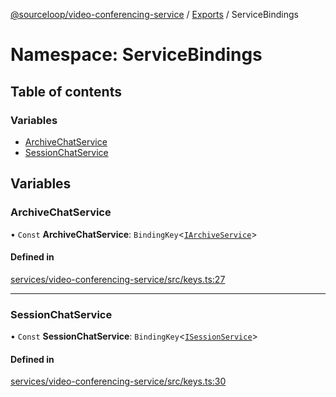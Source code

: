 [@sourceloop/video-conferencing-service](../README.md) / [Exports](../modules.md) / ServiceBindings

# Namespace: ServiceBindings

## Table of contents

### Variables

- [ArchiveChatService](ServiceBindings.md#archivechatservice)
- [SessionChatService](ServiceBindings.md#sessionchatservice)

## Variables

### ArchiveChatService

• `Const` **ArchiveChatService**: `BindingKey`<[`IArchiveService`](../interfaces/IArchiveService.md)\>

#### Defined in

[services/video-conferencing-service/src/keys.ts:27](https://github.com/codeweb05/repo1/blob/a4cf318/services/video-conferencing-service/src/keys.ts#L27)

___

### SessionChatService

• `Const` **SessionChatService**: `BindingKey`<[`ISessionService`](../interfaces/ISessionService.md)\>

#### Defined in

[services/video-conferencing-service/src/keys.ts:30](https://github.com/codeweb05/repo1/blob/a4cf318/services/video-conferencing-service/src/keys.ts#L30)

